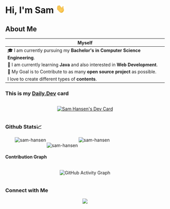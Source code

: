 # Hi, I'm Sam <img src="./assets/Hi.gif" style="width:29px;">

<!--<section style="display:flex;flex-direction:row;flex-wrap:wrap;justify-content:center;align-items:center;">-->

## About Me

Myself|
------|
🎓 I am currently pursuing my **Bachelor's in Computer Science Engineering**.   |
🌱 I am currently learning **Java** and also interested in **Web Development**. |
🎯 My Goal is to Contribute to as many **open source project** as possible.     |
I love to create different types of **contents**.                               |

### This is my [Daily.Dev](https://app.daily.dev/devcard) card

<div style="display:flex;flex-direction:row;flex-wrap:wrap;justify-content:center;align-items:center;">

<a href="https://app.daily.dev/samhansen"><img src="https://api.daily.dev/devcards/309b8fbde4e54feaa32b8e28a8b42372.png?r=pu0" width="400" alt="Sam Hansen's Dev Card"/></a>

</div>

### Github Stats📈

<div style="display:flex;flex-direction:row;flex-wrap:wrap;justify-content:center;align-items:center;">
    <img width="40%" src="https://github-readme-stats.vercel.app/api/top-langs?username=sam-hansen&show_icons=true&theme=dracula&title_color=ff8000&text_color=ffffff&bg_color=6a6a6a&locale=en&layout=compact&hide_border=true" alt="sam-hansen" />
    <img style="width:48%;" src="https://github-readme-stats.vercel.app/api?username=sam-hansen&show_icons=true&theme=dracula&title_color=ff8000&text_color=ffffff&bg_color=6a6a6a&locale=en&hide_border=true" alt="sam-hansen" />
    <img style="width:48%;" src="https://github-readme-streak-stats.herokuapp.com/?user=sam-hansen&theme=highcontrast&hide_border=true" alt="sam-hansen" />
</div>

<!--START_SECTION:activity-->

<!--END_SECTION:activity-->

#### Contribution Graph

<div style="display:flex;flex-direction:row;flex-wrap:wrap;justify-content:center;align-items:center;">

![GitHub Activity Graph](https://activity-graph.herokuapp.com/graph?username=sam-hansen&theme=dracula&hide_border=true)  

</div>

### Connect with Me

<div style="display:flex;flex-direction:row;flex-wrap:wrap;justify-content:center;align-items:center;">
    <img src="https://img.shields.io/github/followers/sam-hansen?style=social" />
</div>

<!--</section>-->

